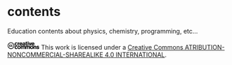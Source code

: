 ![[](https://img.shields.io/badge/license-CC--BY--NC--SA--4.0-lightgrey)](https://img.shields.io/badge/license-CC--BY--NC--SA--4.0-lightgrey)

# contents
Education contents about physics, chemistry, programming, etc...

<img src="cc.logo.png" height="20"/> This work is licensed under a [Creative Commons ATRIBUTION-NONCOMMERCIAL-SHAREALIKE 4.0 INTERNATIONAL](https://creativecommons.org/licenses/by-nc-sa/4.0/legalcode.en/).
